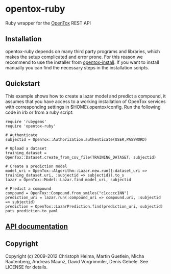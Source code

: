 opentox-ruby
============

Ruby wrapper for the [OpenTox](http://www.opentox.org) REST API 

Installation
------------

opentox-ruby depends on many third party programs and libraries, which makes the setup complicated and error prone. For this reason we recommend to use the installer from [opentox-install](http://github.com/opentox/opentox-install). If you want to install manually you can find the necessary steps in the installation scripts.

Quickstart
----------

This example shows how to create a lazar model and predict a compound, it assumes that you have access to a working installation of OpenTox services with corresponding settings in $HOME/.opentox/config. Run the following code in irb or from a ruby script:

    require 'rubygems'
    require 'opentox-ruby'

    # Authenticate
    subjectid = OpenTox::Authorization.authenticate(USER,PASSWORD) 

    # Upload a dataset
    training_dataset = OpenTox::Dataset.create_from_csv_file(TRAINING_DATASET, subjectid)

    # Create a prediction model
    model_uri = OpenTox::Algorithm::Lazar.new.run({:dataset_uri => training_dataset.uri, :subjectid => subjectid}).to_s
    lazar = OpenTox::Model::Lazar.find model_uri, subjectid
    
    # Predict a compound
    compound = OpenTox::Compound.from_smiles("c1ccccc1NN")
    prediction_uri = lazar.run(:compound_uri => compound.uri, :subjectid => subjectid)
    prediction = OpenTox::LazarPrediction.find(prediction_uri, subjectid)
    puts prediction.to_yaml

[API documentation](http://rdoc.info/gems/opentox-ruby/1.0.0/frames)
-------------------------------------------------------------------

Copyright
---------

Copyright (c) 2009-2012 Christoph Helma, Martin Guetlein, Micha Rautenberg, Andreas Maunz, David Vorgrimmler, Denis Gebele. See LICENSE for details.
